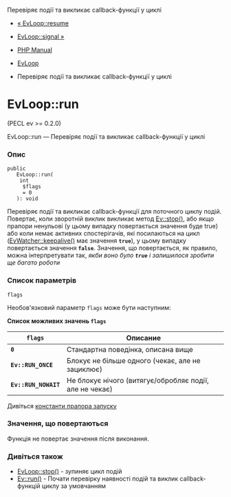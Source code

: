 Перевіряє події та викликає callback-функції у циклі

-   [« EvLoop::resume](evloop.resume.html)
    
-   [EvLoop::signal »](evloop.signal.html)
    
-   [PHP Manual](index.html)
    
-   [EvLoop](class.evloop.html)
    
-   Перевіряє події та викликає callback-функції у циклі
    

# EvLoop::run

(PECL ev >= 0.2.0)

EvLoop::run — Перевіряє події та викликає callback-функції у циклі

### Опис

```methodsynopsis
public
   EvLoop::run(
    int
     $flags
     = 0
   ): void
```

Перевіряє події та викликає callback-функції для поточного циклу подій. Повертає, коли зворотній виклик викликає метод [Ev::stop()](ev.stop.html), або якщо прапори ненульові (у цьому випадку повертається значення буде true) або коли немає активних спостерігачів, які посилаються на цикл ([EvWatcher::keepalive()](evwatcher.keepalive.html) має значення **`true`**), у цьому випадку повертається значення **`false`**. Значення, що повертається, як правило, можна інтерпретувати так, *якби воно було **`true`** і залишилося зробити ще багато роботи*

### Список параметрів

`flags`

Необов'язковий параметр `flags` може бути наступним:

**Список можливих значень `flags`**

| `flags` | Описание |
| --- | --- |
| **`0`** | Стандартна поведінка, описана вище |
| **`Ev::RUN_ONCE`** | Блокує не більше одного (чекає, але не зациклює) |
| **`Ev::RUN_NOWAIT`** | Не блокує нічого (витягує/обробляє події, але не чекає) |

Дивіться [константи прапора запуску](class.ev.html#ev.constants.run-flags)

### Значення, що повертаються

Функція не повертає значення після виконання.

### Дивіться також

-   [EvLoop::stop()](evloop.stop.html) - зупиняє цикл подій
-   [Ev::run()](ev.run.html) - Почати перевірку наявності подій та виклик callback-функцій циклу за умовчанням